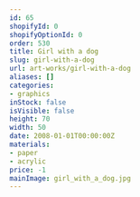 ```yaml
---
id: 65
shopifyId: 0
shopifyOptionId: 0
order: 530
title: Girl with a dog
slug: girl-with-a-dog
url: art-works/girl-with-a-dog
aliases: []
categories:
- graphics
inStock: false
isVisible: false
height: 70
width: 50
date: 2008-01-01T00:00:00Z
materials:
- paper
- acrylic
price: -1
mainImage: girl_with_a_dog.jpg
---
```

